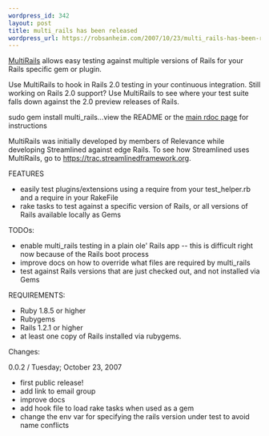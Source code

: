 ```yaml
--- 
wordpress_id: 342
layout: post
title: multi_rails has been released
wordpress_url: https://robsanheim.com/2007/10/23/multi_rails-has-been-released/
---
```

<a href="https://multi-rails.rubyforge.org/">MultiRails</a> allows easy testing against multiple versions of Rails for
your Rails specific gem or plugin.

Use MultiRails to hook in Rails 2.0 testing in your continuous integration.  Still working on Rails 2.0 support?  Use MultiRails to see where your test suite falls down against the 2.0 preview releases of Rails.

sudo gem install multi_rails...view the README or the <a href="https://multi-rails.rubyforge.org/">main rdoc page</a> for instructions

MultiRails was initially developed by members of Relevance while developing Streamlined against edge Rails.  To see how Streamlined uses MultiRails, go to <a href="https://trac.streamlinedframework.org">https://trac.streamlinedframework.org</a>.

FEATURES

* easily test plugins/extensions using a require from your test_helper.rb and a require in your RakeFile
* rake tasks to test against a specific version of Rails, or all versions of Rails available locally as Gems

TODOs:

* enable multi_rails testing in a plain ole' Rails app -- this is difficult right now because of the Rails boot process
* improve docs on how to override what files are required by  multi_rails 
* test against Rails versions that are just checked out, and not installed via Gems

REQUIREMENTS:

* Ruby 1.8.5 or higher
* Rubygems
* Rails 1.2.1 or higher
* at least one copy of Rails installed via rubygems.

Changes:

0.0.2 / Tuesday; October 23, 2007

* first public release!
* add link to email group
* improve docs
* add hook file to load rake tasks when used as a gem
* change the env var for specifying the rails version under test to
avoid name conflicts
